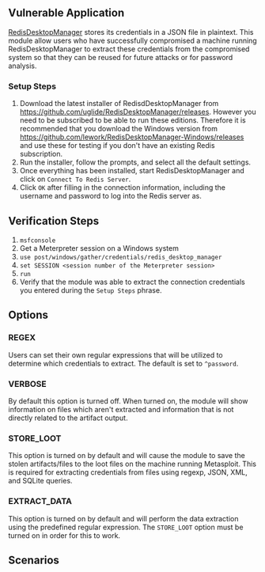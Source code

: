 ## Vulnerable Application
[RedisDesktopManager](https://github.com/uglide/RedisDesktopManager) stores its credentials
in a JSON file in plaintext. This module allow users who have successfully compromised a machine
running RedisDesktopManager to extract these credentials from the compromised system so that they can be reused
for future attacks or for password analysis.

### Setup Steps
1. Download the latest installer of RedisdDesktopManager from https://github.com/uglide/RedisDesktopManager/releases.
   However you need to be subscribed to be able to run these editions. Therefore it is recommended that you download the Windows version from https://github.com/lework/RedisDesktopManager-Windows/releases and use these for testing if you don't have an existing Redis subscription.
2. Run the installer, follow the prompts, and select all the default settings.
3. Once everything has been installed, start RedisDesktopManager and click on `Connect To Redis Server`.
4. Click `OK` after filling in the connection information, including the username and password to log into the Redis server as.

## Verification Steps
1. `msfconsole`
2. Get a Meterpreter session on a Windows system
3. `use post/windows/gather/credentials/redis_desktop_manager`
4. `set SESSION <session number of the Meterpreter session>`
5. `run`
6. Verify that the module was able to extract the connection credentials you entered during the `Setup Steps` phrase.


## Options
### REGEX
Users can set their own regular expressions that will be utilized to
determine which credentials to extract. The default is set to `^password`.

### VERBOSE
By default this option is turned off. When turned on, the module will show information on files
which aren't extracted and information that is not directly related to the artifact output.


### STORE_LOOT
This option is turned on by default and will cause the module to save
the stolen artifacts/files to the loot files on the machine running Metasploit.
This is required for extracting credentials from files using regexp,
JSON, XML, and SQLite queries.


### EXTRACT_DATA
This option is turned on by default and will perform the data extraction using the
predefined regular expression. The `STORE_LOOT` option must be turned on in
order for this to work.

## Scenarios

